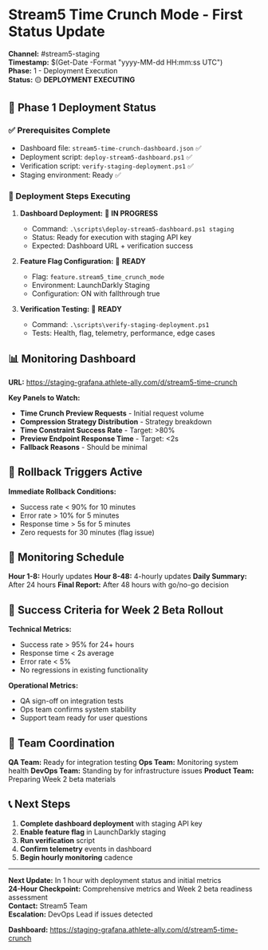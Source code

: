 # Stream5 Time Crunch Mode - First Status Update

**Channel:** #stream5-staging  
**Timestamp:** $(Get-Date -Format "yyyy-MM-dd HH:mm:ss UTC")  
**Phase:** 1 - Deployment Execution  
**Status:** 🟡 **DEPLOYMENT EXECUTING**

## 🚀 Phase 1 Deployment Status

### ✅ Prerequisites Complete
- Dashboard file: `stream5-time-crunch-dashboard.json` ✅
- Deployment script: `deploy-stream5-dashboard.ps1` ✅
- Verification script: `verify-staging-deployment.ps1` ✅
- Staging environment: Ready ✅

### 🔄 Deployment Steps Executing
1. **Dashboard Deployment:** 🔄 **IN PROGRESS**
   - Command: `.\scripts\deploy-stream5-dashboard.ps1 staging`
   - Status: Ready for execution with staging API key
   - Expected: Dashboard URL + verification success

2. **Feature Flag Configuration:** 🔄 **READY**
   - Flag: `feature.stream5_time_crunch_mode`
   - Environment: LaunchDarkly Staging
   - Configuration: ON with fallthrough true

3. **Verification Testing:** 🔄 **READY**
   - Command: `.\scripts\verify-staging-deployment.ps1`
   - Tests: Health, flag, telemetry, performance, edge cases

## 📊 Monitoring Dashboard

**URL:** https://staging-grafana.athlete-ally.com/d/stream5-time-crunch

**Key Panels to Watch:**
- **Time Crunch Preview Requests** - Initial request volume
- **Compression Strategy Distribution** - Strategy breakdown
- **Time Constraint Success Rate** - Target: >80%
- **Preview Endpoint Response Time** - Target: <2s
- **Fallback Reasons** - Should be minimal

## 🚨 Rollback Triggers Active

**Immediate Rollback Conditions:**
- Success rate < 90% for 10 minutes
- Error rate > 10% for 5 minutes
- Response time > 5s for 5 minutes
- Zero requests for 30 minutes (flag issue)

## 📅 Monitoring Schedule

**Hour 1-8:** Hourly updates
**Hour 8-48:** 4-hourly updates
**Daily Summary:** After 24 hours
**Final Report:** After 48 hours with go/no-go decision

## 🎯 Success Criteria for Week 2 Beta Rollout

**Technical Metrics:**
- Success rate > 95% for 24+ hours
- Response time < 2s average
- Error rate < 5%
- No regressions in existing functionality

**Operational Metrics:**
- QA sign-off on integration tests
- Ops team confirms system stability
- Support team ready for user questions

## 👥 Team Coordination

**QA Team:** Ready for integration testing
**Ops Team:** Monitoring system health
**DevOps Team:** Standing by for infrastructure issues
**Product Team:** Preparing Week 2 beta materials

## 📞 Next Steps

1. **Complete dashboard deployment** with staging API key
2. **Enable feature flag** in LaunchDarkly staging
3. **Run verification** script
4. **Confirm telemetry** events in dashboard
5. **Begin hourly monitoring** cadence

---

**Next Update:** In 1 hour with deployment status and initial metrics  
**24-Hour Checkpoint:** Comprehensive metrics and Week 2 beta readiness assessment  
**Contact:** Stream5 Team  
**Escalation:** DevOps Lead if issues detected

**Dashboard:** https://staging-grafana.athlete-ally.com/d/stream5-time-crunch
